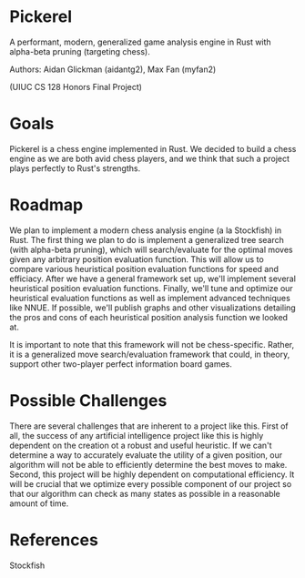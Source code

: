 # Pickerel
A performant, modern, generalized game analysis engine in Rust with alpha-beta pruning (targeting chess).

Authors: Aidan Glickman (aidantg2), Max Fan (myfan2)

(UIUC CS 128 Honors Final Project)

# Goals
Pickerel is a chess engine implemented in Rust. We decided to build a chess engine as we are both avid chess players, and we think that such a project plays perfectly to Rust's strengths.

# Roadmap
We plan to implement a modern chess analysis engine (a la Stockfish) in Rust.
The first thing we plan to do is implement a generalized tree search (with alpha-beta pruning), which will search/evaluate for the optimal moves given any arbitrary position evaluation function.
This will allow us to compare various heuristical position evaluation functions for speed and efficiacy.
After we have a general framework set up, we'll implement several heuristical position evaluation functions.
Finally, we'll tune and optimize our heuristical evaluation functions as well as implement advanced techniques like NNUE.
If possible, we'll publish graphs and other visualizations detailing the pros and cons of each heuristical position analysis function we looked at.

It is important to note that this framework will not be chess-specific.
Rather, it is a generalized move search/evaluation framework that could, in theory, support other two-player perfect information board games.

# Possible Challenges
There are several challenges that are inherent to a project like this. 
First of all, the success of any artificial intelligence project like this is highly dependent on the creation ot a robust and useful heuristic. 
If we can't determine a way to accurately evaluate the utility of a given position, our algorithm will not be able to efficiently determine the best moves to make. 
Second, this project will be highly dependent on computational efficiency. 
It will be crucial that we optimize every possible component of our project so that our algorithm can check as many states as possible in a reasonable amount of time.

# References
Stockfish
